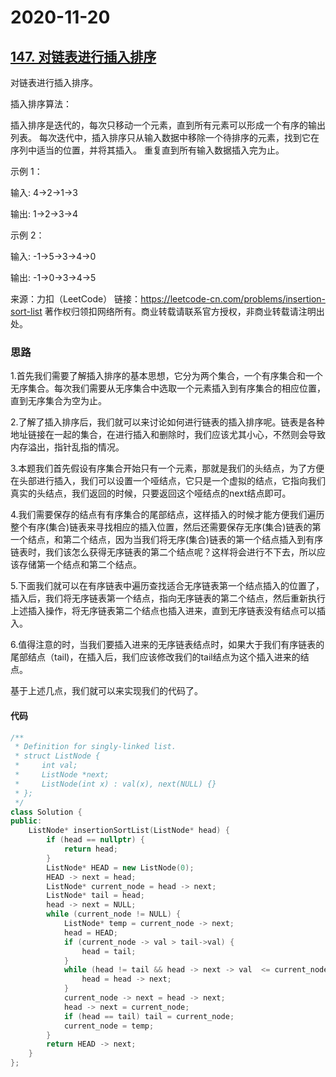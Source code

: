 

# 2020-11-20

## [147. 对链表进行插入排序](https://leetcode-cn.com/problems/insertion-sort-list/)

对链表进行插入排序。



插入排序算法：

插入排序是迭代的，每次只移动一个元素，直到所有元素可以形成一个有序的输出列表。
每次迭代中，插入排序只从输入数据中移除一个待排序的元素，找到它在序列中适当的位置，并将其插入。
重复直到所有输入数据插入完为止。

示例 1：

输入: 4->2->1->3

输出: 1->2->3->4

示例 2：

输入: -1->5->3->4->0

输出: -1->0->3->4->5

来源：力扣（LeetCode）
链接：https://leetcode-cn.com/problems/insertion-sort-list
著作权归领扣网络所有。商业转载请联系官方授权，非商业转载请注明出处。



### 思路

1.首先我们需要了解插入排序的基本思想，它分为两个集合，一个有序集合和一个无序集合。每次我们需要从无序集合中选取一个元素插入到有序集合的相应位置，直到无序集合为空为止。

2.了解了插入排序后，我们就可以来讨论如何进行链表的插入排序呢。链表是各种地址链接在一起的集合，在进行插入和删除时，我们应该尤其小心，不然则会导致内存溢出，指针乱指的情况。

3.本题我们首先假设有序集合开始只有一个元素，那就是我们的头结点，为了方便在头部进行插入，我们可以设置一个哑结点，它只是一个虚拟的结点，它指向我们真实的头结点，我们返回的时候，只要返回这个哑结点的next结点即可。

4.我们需要保存的结点有有序集合的尾部结点，这样插入的时候才能方便我们遍历整个有序(集合)链表来寻找相应的插入位置，然后还需要保存无序(集合)链表的第一个结点，和第二个结点，因为当我们将无序(集合)链表的第一个结点插入到有序链表时，我们该怎么获得无序链表的第二个结点呢？这样将会进行不下去，所以应该存储第一个结点和第二个结点。

5.下面我们就可以在有序链表中遍历查找适合无序链表第一个结点插入的位置了，插入后，我们将无序链表第一个结点，指向无序链表的第二个结点，然后重新执行上述插入操作，将无序链表第二个结点也插入进来，直到无序链表没有结点可以插入。

6.值得注意的时，当我们要插入进来的无序链表结点时，如果大于我们有序链表的尾部结点（tail)，在插入后，我们应该修改我们的tail结点为这个插入进来的结点。

基于上述几点，我们就可以来实现我们的代码了。

#### 代码

```cpp
/**
 * Definition for singly-linked list.
 * struct ListNode {
 *     int val;
 *     ListNode *next;
 *     ListNode(int x) : val(x), next(NULL) {}
 * };
 */
class Solution {
public:
    ListNode* insertionSortList(ListNode* head) {
        if (head == nullptr) {
            return head;
        }
        ListNode* HEAD = new ListNode(0);
        HEAD -> next = head;
        ListNode* current_node = head -> next;
        ListNode* tail = head;
        head -> next = NULL;
        while (current_node != NULL) {
            ListNode* temp = current_node -> next;
            head = HEAD;
            if (current_node -> val > tail->val) {
                head = tail;
            }
            while (head != tail && head -> next -> val  <= current_node -> val) {
                head = head -> next;
            }
            current_node -> next = head -> next;
            head -> next = current_node;
            if (head == tail) tail = current_node;
            current_node = temp;
        }
        return HEAD -> next;
    }
};
```
